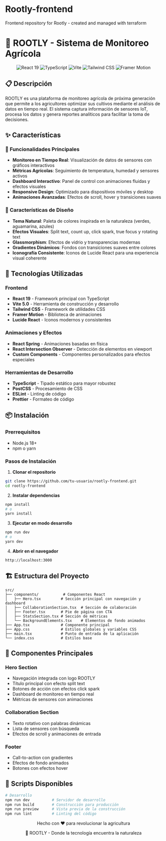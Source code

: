 # Rootly-frontend
Frontend repository for Rootly - created and managed with terraform
# 🌱 ROOTLY - Sistema de Monitoreo Agrícola

<div align="center">
  <img src="https://img.shields.io/badge/React-19-blue?style=for-the-badge&logo=react" alt="React 19">
  <img src="https://img.shields.io/badge/TypeScript-5.0-blue?style=for-the-badge&logo=typescript" alt="TypeScript">
  <img src="https://img.shields.io/badge/Vite-5.0-purple?style=for-the-badge&logo=vite" alt="Vite">
  <img src="https://img.shields.io/badge/Tailwind_CSS-3.0-blue?style=for-the-badge&logo=tailwindcss" alt="Tailwind CSS">
  <img src="https://img.shields.io/badge/Framer_Motion-11-pink?style=for-the-badge&logo=framer" alt="Framer Motion">
</div>

## 📋 Descripción

ROOTLY es una plataforma de monitoreo agrícola de próxima generación que permite a los agricultores optimizar sus cultivos mediante el análisis de datos en tiempo real. El sistema captura información de sensores IoT, procesa los datos y genera reportes analíticos para facilitar la toma de decisiones.

## ✨ Características

### 🔧 **Funcionalidades Principales**
- **Monitoreo en Tiempo Real**: Visualización de datos de sensores con gráficos interactivos
- **Métricas Agrícolas**: Seguimiento de temperatura, humedad y sensores activos
- **Dashboard Interactivo**: Panel de control con animaciones fluidas y efectos visuales
- **Responsive Design**: Optimizado para dispositivos móviles y desktop
- **Animaciones Avanzadas**: Efectos de scroll, hover y transiciones suaves

### 🎨 **Características de Diseño**
- **Tema Natural**: Paleta de colores inspirada en la naturaleza (verdes, aguamarina, azules)
- **Efectos Visuales**: Split text, count up, click spark, true focus y rotating text
- **Glassmorphism**: Efectos de vidrio y transparencias modernas
- **Gradientes Dinámicos**: Fondos con transiciones suaves entre colores
- **Iconografía Consistente**: Iconos de Lucide React para una experiencia visual coherente

## 🚀 Tecnologías Utilizadas

### **Frontend**
- **React 19** - Framework principal con TypeScript
- **Vite 5.0** - Herramienta de construcción y desarrollo
- **Tailwind CSS** - Framework de utilidades CSS
- **Framer Motion** - Biblioteca de animaciones
- **Lucide React** - Iconos modernos y consistentes

### **Animaciones y Efectos**
- **React Spring** - Animaciones basadas en física
- **React Intersection Observer** - Detección de elementos en viewport
- **Custom Components** - Componentes personalizados para efectos especiales

### **Herramientas de Desarrollo**
- **TypeScript** - Tipado estático para mayor robustez
- **PostCSS** - Procesamiento de CSS
- **ESLint** - Linting de código
- **Prettier** - Formateo de código

## 📦 Instalación

### **Prerrequisitos**
- Node.js 18+ 
- npm o yarn

### **Pasos de Instalación**

1. **Clonar el repositorio**
```bash
git clone https://github.com/tu-usuario/rootly-frontend.git
cd rootly-frontend
```

2. **Instalar dependencias**
```bash
npm install
# o
yarn install
```

3. **Ejecutar en modo desarrollo**
```bash
npm run dev
# o
yarn dev
```

4. **Abrir en el navegador**
```
http://localhost:3000
```

## 🏗️ Estructura del Proyecto

```
src/
├── components/           # Componentes React
│   ├── Hero.tsx         # Sección principal con navegación y dashboard
│   ├── CollaborationSection.tsx  # Sección de colaboración
│   ├── Footer.tsx       # Pie de página con CTA
│   ├── StatsSection.tsx # Sección de métricas
│   └── BackgroundElements.tsx    # Elementos de fondo animados
├── App.tsx              # Componente principal
├── App.css              # Estilos globales y variables CSS
├── main.tsx             # Punto de entrada de la aplicación
└── index.css            # Estilos base
```

## 🎯 Componentes Principales

### **Hero Section**
- Navegación integrada con logo ROOTLY
- Título principal con efecto split text
- Botones de acción con efectos click spark
- Dashboard de monitoreo en tiempo real
- Métricas de sensores con animaciones

### **Collaboration Section**
- Texto rotativo con palabras dinámicas
- Lista de sensores con búsqueda
- Efectos de scroll y animaciones de entrada

### **Footer**
- Call-to-action con gradientes
- Efectos de fondo animados
- Botones con efectos hover

## 🔧 Scripts Disponibles

```bash
# Desarrollo
npm run dev          # Servidor de desarrollo
npm run build        # Construcción para producción
npm run preview      # Vista previa de la construcción
npm run lint         # Linting del código

```

<div align="center">
  <p>Hecho con ❤️ para revolucionar la agricultura</p>
  <p>🌱 ROOTLY - Donde la tecnología encuentra la naturaleza</p>
</div>
